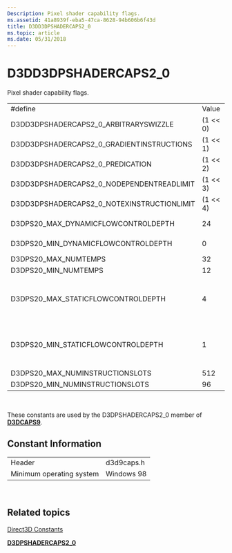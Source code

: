```yaml
---
Description: Pixel shader capability flags.
ms.assetid: 41a8939f-eba5-47ca-8628-94b606b6f43d
title: D3DD3DPSHADERCAPS2_0
ms.topic: article
ms.date: 05/31/2018
---
```


# D3DD3DPSHADERCAPS2\_0

Pixel shader capability flags.



|                                              |                |                                                                                                                                                                                                                   |
|----------------------------------------------|----------------|-------------------------------------------------------------------------------------------------------------------------------------------------------------------------------------------------------------------|
| \#define                                     | Value          | Description                                                                                                                                                                                                       |
| D3DD3DPSHADERCAPS2\_0\_ARBITRARYSWIZZLE      | (1 << 0) | Arbitrary swizzling is supported.                                                                                                                                                                                 |
| D3DD3DPSHADERCAPS2\_0\_GRADIENTINSTRUCTIONS  | (1 << 1) | Gradient instructions are supported.                                                                                                                                                                              |
| D3DD3DPSHADERCAPS2\_0\_PREDICATION           | (1 << 2) | Instruction predication is supported. See [setp\_comp - ps](https://msdn.microsoft.com/library/Bb147356(v=VS.85).aspx).                                                                                                                         |
| D3DD3DPSHADERCAPS2\_0\_NODEPENDENTREADLIMIT  | (1 << 3) | There is no limit on the number of dependent reads per instruction.                                                                                                                                               |
| D3DD3DPSHADERCAPS2\_0\_NOTEXINSTRUCTIONLIMIT | (1 << 4) | There is no limit on the number of tex instructions.                                                                                                                                                              |
| D3DPS20\_MAX\_DYNAMICFLOWCONTROLDEPTH        | 24             | The maximum level of nesting of dynamic flow control instructions (break, breakc, ifc).                                                                                                                           |
| D3DPS20\_MIN\_DYNAMICFLOWCONTROLDEPTH        | 0              | The minimum level of nesting of dynamic flow control instructions (break, breakc, ifc).                                                                                                                           |
| D3DPS20\_MAX\_NUMTEMPS                       | 32             | The driver will support at most this many temporary register.                                                                                                                                                     |
| D3DPS20\_MIN\_NUMTEMPS                       | 12             | The driver will support at least this many temporary register.                                                                                                                                                    |
| D3DPS20\_MAX\_STATICFLOWCONTROLDEPTH         | 4              | The maximum depth of nesting of the [loop - vs](https://msdn.microsoft.com/library/Bb174716(v=VS.85).aspx)/[rep - vs](https://msdn.microsoft.com/library/Bb147331(v=VS.85).aspx) and [call - vs](https://msdn.microsoft.com/library/Bb172389(v=VS.85).aspx)/[callnz bool - vs](https://msdn.microsoft.com/library/Bb172385(v=VS.85).aspx) instructions. |
| D3DPS20\_MIN\_STATICFLOWCONTROLDEPTH         | 1              | The minimum depth of nesting of the [loop - vs](https://msdn.microsoft.com/library/Bb174716(v=VS.85).aspx)/[rep - vs](https://msdn.microsoft.com/library/Bb147331(v=VS.85).aspx) and [call - vs](https://msdn.microsoft.com/library/Bb172389(v=VS.85).aspx)/[callnz bool - vs](https://msdn.microsoft.com/library/Bb172385(v=VS.85).aspx) instructions. |
| D3DPS20\_MAX\_NUMINSTRUCTIONSLOTS            | 512            | The driver will support at most this many instructions.                                                                                                                                                           |
| D3DPS20\_MIN\_NUMINSTRUCTIONSLOTS            | 96             | The driver will support at least this many instructions.                                                                                                                                                          |



 

These constants are used by the D3DPSHADERCAPS2\_0 member of [**D3DCAPS9**](/windows/desktop/api/D3D9Caps/ns-d3d9caps-d3dcaps9).

## Constant Information



|                          |            |
|--------------------------|------------|
| Header                   | d3d9caps.h |
| Minimum operating system | Windows 98 |



 

## Related topics

<dl> <dt>

[Direct3D Constants](dx9-graphics-reference-d3d-constants.md)
</dt> <dt>

[**D3DPSHADERCAPS2\_0**](/windows/desktop/api/D3D9Caps/ns-d3d9caps-d3dpshadercaps2_0)
</dt> </dl>

 

 



